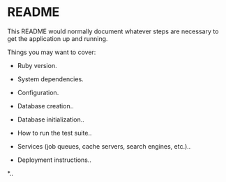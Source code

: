 # README

This README would normally document whatever steps are necessary to get the
application up and running.

Things you may want to cover:

* Ruby version.

* System dependencies.

* Configuration.

* Database creation..

* Database initialization..

* How to run the test suite..

* Services (job queues, cache servers, search engines, etc.)..

* Deployment instructions..

*..
